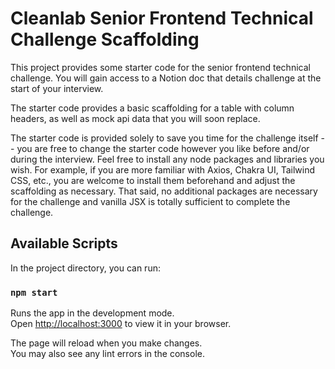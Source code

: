 # Cleanlab Senior Frontend Technical Challenge Scaffolding

This project provides some starter code for the senior frontend technical challenge.
You will gain access to a Notion doc that details challenge at the start of your interview.

The starter code provides a basic scaffolding for a table with column headers, as well
as mock api data that you will soon replace.

The starter code is provided solely to save you time for the challenge itself -- you are free
to change the starter code however you like before and/or during the interview. Feel free
to install any node packages and libraries you wish. For example, if you are more familiar with
Axios, Chakra UI, Tailwind CSS, etc., you are welcome to install them beforehand and adjust the
scaffolding as necessary. That said, no additional packages are necessary for the challenge 
and vanilla JSX is totally sufficient to complete the challenge.

## Available Scripts

In the project directory, you can run:

### `npm start`

Runs the app in the development mode.\
Open [http://localhost:3000](http://localhost:3000) to view it in your browser.

The page will reload when you make changes.\
You may also see any lint errors in the console.
